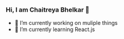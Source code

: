 ### Hi, I am Chaitreya Bhelkar 👋


- 🔭 I’m currently working on muliple things
- 🌱 I’m currently learning React.js
<!-- 
- 👯 I’m looking to collaborate on ...
- 🤔 I’m looking for help with ...
- 💬 Ask me about ...
- 📫 How to reach me: ...
- 😄 Pronouns: ...
- ⚡ Fun fact: ...
-->
